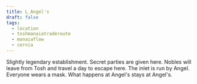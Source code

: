 ```yaml
---
title: L_Angel's
draft: false
tags:
  - location
  - toshmanaiatraderoute
  - manaiaflow
  - cernia
---
```

Slightly legendary establishment. Secret parties are given here. Nobles will leave from Tosh and travel a day to escape here. The inlet is run by Angel. Everyone wears a mask. What happens at Angel's stays at Angel's.



